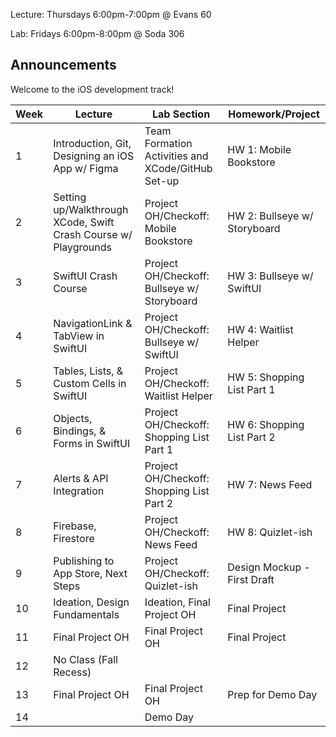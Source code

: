 Lecture: Thursdays 6:00pm-7:00pm @ Evans 60

Lab: Fridays 6:00pm-8:00pm @ Soda 306

## Announcements
Welcome to the iOS development track!

| Week | Lecture                                                         | Lab Section                                       | Homework/Project             |
| ---- | --------------------------------------------------------------- | ------------------------------------------------- | ---------------------------- |
| 1    | Introduction, Git, Designing an iOS App w/ Figma                | Team Formation Activities and XCode/GitHub Set-up | HW 1: Mobile Bookstore       |
| 2    | Setting up/Walkthrough XCode, Swift Crash Course w/ Playgrounds | Project OH/Checkoff: Mobile Bookstore             | HW 2: Bullseye w/ Storyboard |
| 3    | SwiftUI Crash Course                                            | Project OH/Checkoff: Bullseye w/ Storyboard       | HW 3: Bullseye w/ SwiftUI    |
| 4    | NavigationLink & TabView in SwiftUI                             | Project OH/Checkoff: Bullseye w/ SwiftUI          | HW 4: Waitlist Helper        |
| 5    | Tables, Lists, & Custom Cells in SwiftUI                        | Project OH/Checkoff: Waitlist Helper              | HW 5: Shopping List Part 1   |
| 6    | Objects, Bindings, & Forms in SwiftUI                           | Project OH/Checkoff: Shopping List Part 1         | HW 6: Shopping List Part 2   |
| 7    | Alerts & API Integration                                        | Project OH/Checkoff: Shopping List Part 2         | HW 7: News Feed              |
| 8    | Firebase, Firestore                                             | Project OH/Checkoff: News Feed                    | HW 8: Quizlet-ish            |
| 9    | Publishing to App Store, Next Steps                             | Project OH/Checkoff: Quizlet-ish                  | Design Mockup - First Draft |
| 10   | Ideation, Design Fundamentals                                   | Ideation, Final Project OH                        | Final Project                |
| 11   | Final Project OH                                                | Final Project OH                                  | Final Project                |
| 12   | No Class (Fall Recess)                                          |                                                   |                             |
| 13   | Final Project OH                                                | Final Project OH                                  | Prep for Demo Day            |
| 14   |                                                                 | Demo Day                                          |                              |
